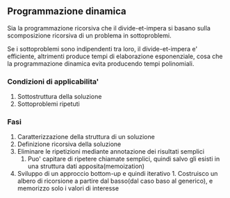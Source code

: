 ## Programmazione dinamica
Sia la programmazione ricorsiva che il divide-et-impera si basano sulla scomposizione ricorsiva di un problema in sottoproblemi.

Se i sottoproblemi sono indipendenti tra loro, il divide-et-impera e' efficiente, altrimenti produce tempi di elaborazione esponenziale, cosa che la programmazione dinamica evita producendo tempi polinomiali.

### Condizioni di applicabilita'
1. Sottostruttura della soluzione 
2. Sottoproblemi ripetuti

### Fasi
1. Caratterizzazione della struttura di un soluzione
2. Definizione ricorsiva della soluzione
3. Eliminare le ripetizioni mediante annotazione dei risultati semplici
	1. Puo' capitare di ripetere chiamate semplici, quindi salvo gli esisti in una struttura dati apposita(memoization) 
4. Sviluppo di un approccio bottom-up e quindi iterativo
		1. Costruisco un albero di ricorsione a partire dal basso(dal caso baso al generico), e memorizzo solo i valori di interesse